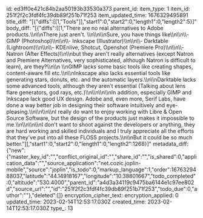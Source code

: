 id: ed3ff0e421c84b2aa50193b33530a373
parent_id: 
item_type: 1
item_id: 251f2f2c3fdf4fc39db89f251b71f253
item_updated_time: 1676329495891
title_diff: "[{\"diffs\":[[1,\"Tools\"]],\"start1\":0,\"start2\":0,\"length1\":0,\"length2\":5}]"
body_diff: "[{\"diffs\":[[1,\"There are no real alternatives to Adobe products.\\\n\\\nThere just aren't.  \\\n\\\n\\\nSure, you have things like\\\n\\\n\\\\- GIMP (Photoshop)\\\n\\\n\\\\- Inkscape (Illustrator)\\\n\\\n\\\\- Darktable (Lightroom)\\\n\\\n\\\\- KDEnlive, Shotcut, Openshot (Premiere Pro)\\\n\\\n\\\\- Natron (After Effects)\\\n\\\nbut they aren't really alternatives (except Natron and Premiere Alternatives, very sophisticated, although Natron is difficult to learn), are they?\\\n\\\n  \\\nGIMP lacks some basic tools like creating shapes, content-aware fill etc.\\\n\\\nInkscape also lacks essential tools like generating stars, donuts, etc. and the automatic layers.\\\n\\\nDarktable lacks some advanced tools, although they aren't essential (Talking about lens flare generators, god rays, etc.)\\\n\\\n&#x200B;\\\n\\\nIn addition, especially GIMP and Inkscape lack good UX design. Adobe and, even more, Serif Labs, have done a way better job in designing their software intuitively and eye-pleasing.\\\n\\\n&#x200B;\\\n\\\nI really do want to enjoy working with Libre & Open Source Software, but the design of the products just makes it impossible to me.\\\n\\\n&#x200B;\\\n\\\nI don't want to shoot against the developers or anything, they are hard working and skilled individuals and I truly appreciate all the efforts that they've put into all these FLOSS projects.\\\n\\\nBut it could be so much better.\"]],\"start1\":0,\"start2\":0,\"length1\":0,\"length2\":1268}]"
metadata_diff: {"new":{"master_key_id":"","conflict_original_id":"","share_id":"","is_shared":0,"application_data":"","source_application":"net.cozic.joplin-mobile","source":"joplin","is_todo":0,"markup_language":1,"order":1676329488037,"latitude":"44.14918167","longitude":"10.38801667","todo_completed":0,"altitude":"530.4000","parent_id":"a4d3a34119c9475ba6144e1c97ee802d","source_url":"","id":"251f2f2c3fdf4fc39db89f251b71f253","todo_due":0,"author":""},"deleted":[]}
encryption_cipher_text: 
encryption_applied: 0
updated_time: 2023-02-14T12:53:17.030Z
created_time: 2023-02-14T12:53:17.030Z
type_: 13